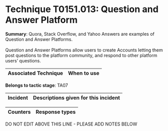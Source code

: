 # Technique T0151.013: Question and Answer Platform

**Summary**: Quora, Stack Overflow, and Yahoo Answers are examples of Question and Answer Platforms.<br><br>Question and Answer Platforms allow users to create Accounts letting them post questions to the platform community, and respond to other platform users’ questions.


| Associated Technique | When to use |
| --------- | ------------------------- |


**Belongs to tactic stage**: TA07


| Incident | Descriptions given for this incident |
| -------- | -------------------- |



| Counters | Response types |
| -------- | -------------- |


DO NOT EDIT ABOVE THIS LINE - PLEASE ADD NOTES BELOW